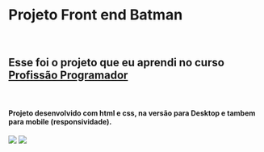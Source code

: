 <h1>Projeto Front end Batman</h1>
<br>
<h2>Esse foi o projeto que eu aprendi no curso <a href="https://devdeponta.com/">Profissão Programador</a></h2>
<br>
<h4>Projeto desenvolvido com html e css, na versão para Desktop e tambem para mobile (responsividade).</h4>
<img src="https://github.com/OHBalmant/Front-End-Batman-profissao-programador/blob/master/Prints/Prints_Desktop/desktop_full-hd.png?raw=true">
<img src="https://github.com/OHBalmant/Front-End-Batman-profissao-programador/blob/master/batman-git.jpg?raw=true">
